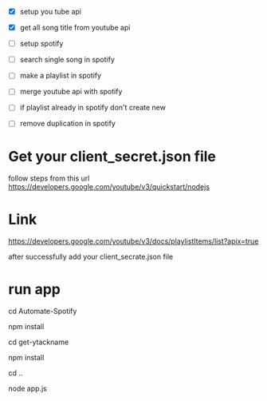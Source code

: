 - [x] setup you tube api

- [x] get all song title from youtube api

- [ ] setup spotify

- [ ] search single song in spotify

- [ ] make a playlist in spotify

- [ ] merge youtube api with spotify

- [ ] if playlist already in spotify don't create new

- [ ] remove duplication in spotify

# Get your client_secret.json file

follow steps from this url
https://developers.google.com/youtube/v3/quickstart/nodejs

# Link

https://developers.google.com/youtube/v3/docs/playlistItems/list?apix=true

after successfully add your client_secrate.json file

# run app

cd Automate-Spotify

npm install

cd get-ytackname

npm install

cd ..

node app.js
